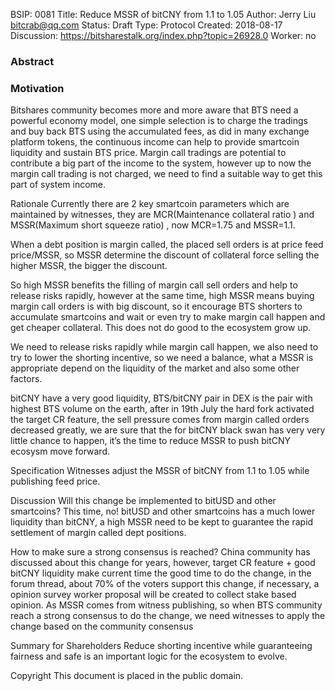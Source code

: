 BSIP: 0081
Title: Reduce MSSR of bitCNY from 1.1 to 1.05
Author: Jerry Liu <bitcrab@qq.com>
Status: Draft
Type: Protocol
Created: 2018-08-17
Discussion: https://bitsharestalk.org/index.php?topic=26928.0
Worker: no

### **Abstract**


### **Motivation**
Bitshares community becomes more and more aware that BTS need a powerful economy model, one simple selection is to charge the tradings and buy back BTS using the accumulated fees, as did in many exchange platform tokens, the continuous income can help to provide smartcoin liquidity and sustain BTS price. Margin call tradings are potential to contribute a big part of the income to the system, however up to now the margin call trading is not charged, we need to find a suitable way to get this part of system income.

Rationale
Currently there are 2 key smartcoin parameters which are maintained by witnesses, they are MCR(Maintenance collateral ratio ) and MSSR(Maximum short squeeze ratio) , now MCR=1.75 and MSSR=1.1.

When a debt position is margin called, the placed sell orders is at price feed price/MSSR, so MSSR determine the discount of collateral force selling the higher MSSR, the bigger the discount.

So high MSSR benefits the filling of margin call sell orders and help to release risks rapidly, however at the same time, high MSSR means buying margin call orders is with big discount, so it encourage BTS shorters to accumulate smartcoins and wait or even try to make margin call happen and get cheaper collateral. This does not do good to the ecosystem grow up.

We need to release risks rapidly while margin call happen, we also need to try to lower the shorting incentive, so we need a balance, what a MSSR is appropriate depend on the liquidity of the market and also some other factors.

bitCNY have a very good liquidity, BTS/bitCNY pair in DEX is the pair with highest BTS volume on the earth, after in 19th July the hard fork activated the target CR feature, the sell pressure comes from margin called orders decreased greatly, we are sure that the for bitCNY black swan has very very little chance to happen, it’s the time to reduce MSSR to push bitCNY ecosysm move forward.

Specification
Witnesses adjust the MSSR of bitCNY from 1.1 to 1.05 while publishing feed price.

Discussion
Will this change be implemented to bitUSD and other smartcoins?
This time, no! bitUSD and other smartcoins has a much lower liquidity than bitCNY, a high MSSR need to be kept to guarantee the rapid settlement of margin called dept positions.

How to make sure a strong consensus is reached?
China community has discussed about this change for years, however, target CR feature + good bitCNY liquidity make current time the good time to do the change, in the forum thread, about 70% of the voters support this change, if necessary, a opinion survey worker proposal will be created to collect stake based opinion. As MSSR comes from witness publishing, so when BTS community reach a strong consensus to do the change, we need witnesses to apply the change based on the community consensus

Summary for Shareholders
Reduce shorting incentive while guaranteeing fairness and safe is an important logic for the ecosystem to evolve.

Copyright
This document is placed in the public domain.
